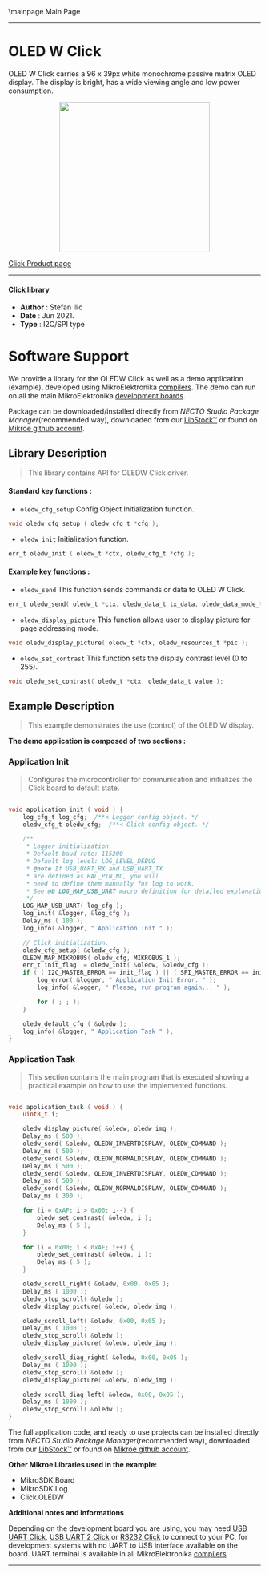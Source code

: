 \mainpage Main Page

---
# OLED W Click

OLED W Click carries a 96 x 39px white monochrome passive matrix OLED display. The display is bright, has a wide viewing angle and low power consumption.

<p align="center">
  <img src="https://download.mikroe.com/images/click_for_ide/oled_w_click.png" height=300px>
</p>

[Click Product page](https://www.mikroe.com/oled-w-click)

---


#### Click library

- **Author**        : Stefan  Ilic
- **Date**          : Jun 2021.
- **Type**          : I2C/SPI type


# Software Support

We provide a library for the OLEDW Click
as well as a demo application (example), developed using MikroElektronika
[compilers](https://www.mikroe.com/necto-studio).
The demo can run on all the main MikroElektronika [development boards](https://www.mikroe.com/development-boards).

Package can be downloaded/installed directly from *NECTO Studio Package Manager*(recommended way), downloaded from our [LibStock&trade;](https://libstock.mikroe.com) or found on [Mikroe github account](https://github.com/MikroElektronika/mikrosdk_click_v2/tree/master/clicks).

## Library Description

> This library contains API for OLEDW Click driver.

#### Standard key functions :

- `oledw_cfg_setup` Config Object Initialization function.
```c
void oledw_cfg_setup ( oledw_cfg_t *cfg );
```

- `oledw_init` Initialization function.
```c
err_t oledw_init ( oledw_t *ctx, oledw_cfg_t *cfg );
```

#### Example key functions :

- `oledw_send` This function sends commands or data to OLED W Click.
```c
err_t oledw_send( oledw_t *ctx, oledw_data_t tx_data, oledw_data_mode_t data_mode );
```

- `oledw_display_picture` This function allows user to display picture for page addressing mode.
```c
void oledw_display_picture( oledw_t *ctx, oledw_resources_t *pic );
```

- `oledw_set_contrast` This function sets the display contrast level (0 to 255).
```c
void oledw_set_contrast( oledw_t *ctx, oledw_data_t value );
```

## Example Description

> This example demonstrates the use (control) of the OLED W display.

**The demo application is composed of two sections :**

### Application Init

> Configures the microcontroller for communication and initializes the Click board to default state.

```c

void application_init ( void ) {
    log_cfg_t log_cfg;  /**< Logger config object. */
    oledw_cfg_t oledw_cfg;  /**< Click config object. */

    /** 
     * Logger initialization.
     * Default baud rate: 115200
     * Default log level: LOG_LEVEL_DEBUG
     * @note If USB_UART_RX and USB_UART_TX 
     * are defined as HAL_PIN_NC, you will 
     * need to define them manually for log to work. 
     * See @b LOG_MAP_USB_UART macro definition for detailed explanation.
     */
    LOG_MAP_USB_UART( log_cfg );
    log_init( &logger, &log_cfg );
    Delay_ms ( 100 );
    log_info( &logger, " Application Init " );

    // Click initialization.
    oledw_cfg_setup( &oledw_cfg );
    OLEDW_MAP_MIKROBUS( oledw_cfg, MIKROBUS_1 );
    err_t init_flag  = oledw_init( &oledw, &oledw_cfg );
    if ( ( I2C_MASTER_ERROR == init_flag ) || ( SPI_MASTER_ERROR == init_flag ) ) {
        log_error( &logger, " Application Init Error. " );
        log_info( &logger, " Please, run program again... " );

        for ( ; ; );
    }

    oledw_default_cfg ( &oledw );
    log_info( &logger, " Application Task " );
}

```

### Application Task

> This section contains the main program that is executed showing a practical example on how to use the implemented functions.

```c

void application_task ( void ) {
    uint8_t i;

    oledw_display_picture( &oledw, oledw_img );
    Delay_ms ( 500 );
    oledw_send( &oledw, OLEDW_INVERTDISPLAY, OLEDW_COMMAND );
    Delay_ms ( 500 );
    oledw_send( &oledw, OLEDW_NORMALDISPLAY, OLEDW_COMMAND );
    Delay_ms ( 500 );
    oledw_send( &oledw, OLEDW_INVERTDISPLAY, OLEDW_COMMAND );
    Delay_ms ( 500 );
    oledw_send( &oledw, OLEDW_NORMALDISPLAY, OLEDW_COMMAND );
    Delay_ms ( 300 );

    for (i = 0xAF; i > 0x00; i--) {
        oledw_set_contrast( &oledw, i );
        Delay_ms ( 5 );
    }

    for (i = 0x00; i < 0xAF; i++) {
        oledw_set_contrast( &oledw, i );
        Delay_ms ( 5 );
    }

    oledw_scroll_right( &oledw, 0x00, 0x05 );
    Delay_ms ( 1000 );
    oledw_stop_scroll( &oledw );
    oledw_display_picture( &oledw, oledw_img );

    oledw_scroll_left( &oledw, 0x00, 0x05 );
    Delay_ms ( 1000 );
    oledw_stop_scroll( &oledw );
    oledw_display_picture( &oledw, oledw_img );

    oledw_scroll_diag_right( &oledw, 0x00, 0x05 );
    Delay_ms ( 1000 );
    oledw_stop_scroll( &oledw );
    oledw_display_picture( &oledw, oledw_img );

    oledw_scroll_diag_left( &oledw, 0x00, 0x05 );
    Delay_ms ( 1000 );
    oledw_stop_scroll( &oledw );
}

```


The full application code, and ready to use projects can be installed directly from *NECTO Studio Package Manager*(recommended way), downloaded from our [LibStock&trade;](https://libstock.mikroe.com) or found on [Mikroe github account](https://github.com/MikroElektronika/mikrosdk_click_v2/tree/master/clicks).

**Other Mikroe Libraries used in the example:**

- MikroSDK.Board
- MikroSDK.Log
- Click.OLEDW

**Additional notes and informations**

Depending on the development board you are using, you may need
[USB UART Click](https://www.mikroe.com/usb-uart-click),
[USB UART 2 Click](https://www.mikroe.com/usb-uart-2-click) or
[RS232 Click](https://www.mikroe.com/rs232-click) to connect to your PC, for
development systems with no UART to USB interface available on the board. UART
terminal is available in all MikroElektronika
[compilers](https://shop.mikroe.com/compilers).

---
